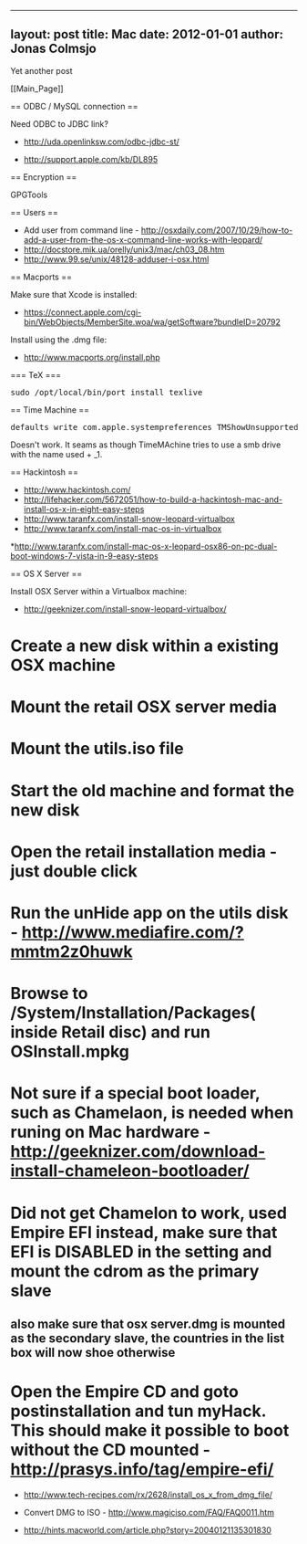 
---
layout: post
title: Mac
date: 2012-01-01
author: Jonas Colmsjo
---

Yet another post





[[Main_Page]]


== ODBC / MySQL connection ==

Need ODBC to JDBC link?
* http://uda.openlinksw.com/odbc-jdbc-st/

* http://support.apple.com/kb/DL895




== Encryption ==

GPGTools


== Users ==

* Add user from command line - http://osxdaily.com/2007/10/29/how-to-add-a-user-from-the-os-x-command-line-works-with-leopard/
* http://docstore.mik.ua/orelly/unix3/mac/ch03_08.htm
* http://www.99.se/unix/48128-adduser-i-osx.html


== Macports ==

Make sure that Xcode is installed:
* https://connect.apple.com/cgi-bin/WebObjects/MemberSite.woa/wa/getSoftware?bundleID=20792

Install using the .dmg file:
* http://www.macports.org/install.php


=== TeX ===

<pre>
sudo /opt/local/bin/port install texlive
</pre>


== Time Machine ==

<pre>
defaults write com.apple.systempreferences TMShowUnsupportedNetworkVolumes 1
</pre>

Doesn't work. It seams as though TimeMAchine tries to use a smb drive with the name used + _1.


== Hackintosh ==

* http://www.hackintosh.com/
* http://lifehacker.com/5672051/how-to-build-a-hackintosh-mac-and-install-os-x-in-eight-easy-steps
* http://www.taranfx.com/install-snow-leopard-virtualbox
* http://www.taranfx.com/install-mac-os-in-virtualbox

*http://www.taranfx.com/install-mac-os-x-leopard-osx86-on-pc-dual-boot-windows-7-vista-in-9-easy-steps


== OS X Server ==

Install OSX Server within a Virtualbox machine:
* http://geeknizer.com/install-snow-leopard-virtualbox/

# Create a new disk within a existing OSX machine 
# Mount the retail OSX server media
# Mount the utils.iso file
# Start the old machine and format the new disk
# Open the retail installation media - just double click
# Run the unHide app on the utils disk - http://www.mediafire.com/?mmtm2z0huwk
# Browse to /System/Installation/Packages( inside Retail disc) and run OSInstall.mpkg
# Not sure if a special boot loader, such as Chamelaon, is needed when runing on Mac hardware - http://geeknizer.com/download-install-chameleon-bootloader/

# Did not get Chamelon to work, used Empire EFI instead, make sure that EFI is DISABLED in the setting and mount the cdrom as the primary slave
## also make sure that osx server.dmg is mounted as the secondary slave, the countries in the list box will now shoe otherwise
# Open the Empire CD and goto postinstallation and tun myHack. This should make it possible to boot without the CD mounted - http://prasys.info/tag/empire-efi/

* http://www.tech-recipes.com/rx/2628/install_os_x_from_dmg_file/

* Convert DMG to ISO - http://www.magiciso.com/FAQ/FAQ0011.htm

* http://hints.macworld.com/article.php?story=20040121135301830
